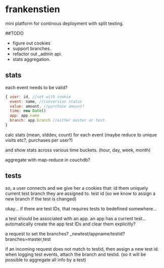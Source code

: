# frankenstien

mini platform for continous deployment with split testing.

##TODO

  * figure out cookies
  * support branches.
  * refactor out _admin api.
  * stats aggregation.
  
  
## stats

each event needs to be valid?

``` js
{ user: id, //set with cookie
  event: name, //conversion status
  value: amount, //purchase amount?
  time: new Date() 
  app: app.name
  branch: app.branch //either master or test.
}
```
calc stats (mean, stddev, count) for each event 
(maybe reduce to unique visits etc?, purchases per user?)

and show stats across various time buckets. (hour, day, week, month)

aggregate with map-reduce in couchdb?

## tests

so, a user connects and we give her a cookies that:
  id them uniquely
  current test branch they are assigned to.
  test id (so we know to assign a new branch if the test is changed)
  
okay... if there are test IDs, that requires tests to bedefined somewhere...

a test should be associated with an app.
an app has a current test... automatically create the app test IDs and clear them explicitly?

a request to set the branches?
_newtest/appname/testid?branches=master,test

if an incoming request does not match to testid, then assign a new test id.
when logging test events, attach the branch and testid.
(so it will be possible to aggregate all info by a test)
